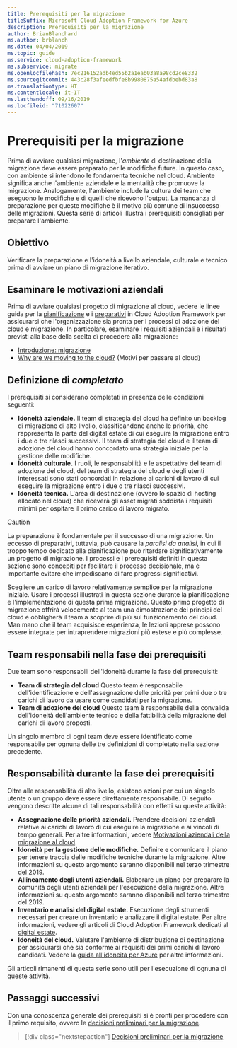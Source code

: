 ```yaml
---
title: Prerequisiti per la migrazione
titleSuffix: Microsoft Cloud Adoption Framework for Azure
description: Prerequisiti per la migrazione
author: BrianBlanchard
ms.author: brblanch
ms.date: 04/04/2019
ms.topic: guide
ms.service: cloud-adoption-framework
ms.subservice: migrate
ms.openlocfilehash: 7ec216152adb4ed55b2a1eab03a8a98cd2ce8332
ms.sourcegitcommit: 443c28f3afeedfbfe8b9980875a54afdbebd83a8
ms.translationtype: HT
ms.contentlocale: it-IT
ms.lasthandoff: 09/16/2019
ms.locfileid: "71022607"
---
```

# <a name="prerequisites-for-migration"></a>Prerequisiti per la migrazione

Prima di avviare qualsiasi migrazione, l'_ambiente_ di destinazione della migrazione deve essere preparato per le modifiche future. In questo caso, con ambiente si intendono le fondamenta tecniche nel cloud. Ambiente significa anche l'ambiente aziendale e la mentalità che promuove la migrazione. Analogamente, l'ambiente include la cultura dei team che eseguono le modifiche e di quelli che ricevono l'output. La mancanza di preparazione per queste modifiche è il motivo più comune di insuccesso delle migrazioni. Questa serie di articoli illustra i prerequisiti consigliati per preparare l'ambiente.

## <a name="objective"></a>Obiettivo

Verificare la preparazione e l'idoneità a livello aziendale, culturale e tecnico prima di avviare un piano di migrazione iterativo.

## <a name="review-business-drivers"></a>Esaminare le motivazioni aziendali

Prima di avviare qualsiasi progetto di migrazione al cloud, vedere le linee guida per la [pianificazione](../../../strategy/index.md) e i [preparativi](../../../ready/index.md) in Cloud Adoption Framework per assicurarsi che l'organizzazione sia pronta per i processi di adozione del cloud e migrazione. In particolare, esaminare i requisiti aziendali e i risultati previsti alla base della scelta di procedere alla migrazione:

- [Introduzione: migrazione](../../../getting-started/migrate.md)
- [Why are we moving to the cloud?](../../../strategy/motivations.md) (Motivi per passare al cloud)

## <a name="definition-of-done"></a>Definizione di *completato*

I prerequisiti si considerano completati in presenza delle condizioni seguenti:

- **Idoneità aziendale.** Il team di strategia del cloud ha definito un backlog di migrazione di alto livello, classificandone anche le priorità, che rappresenta la parte del digital estate di cui eseguire la migrazione entro i due o tre rilasci successivi. Il team di strategia del cloud e il team di adozione del cloud hanno concordato una strategia iniziale per la gestione delle modifiche.
- **Idoneità culturale.** I ruoli, le responsabilità e le aspettative del team di adozione del cloud, del team di strategia del cloud e degli utenti interessati sono stati concordati in relazione ai carichi di lavoro di cui eseguire la migrazione entro i due o tre rilasci successivi.
- **Idoneità tecnica.** L'area di destinazione (ovvero lo spazio di hosting allocato nel cloud) che riceverà gli asset migrati soddisfa i requisiti minimi per ospitare il primo carico di lavoro migrato.

> [!CAUTION]
> La preparazione è fondamentale per il successo di una migrazione. Un eccesso di preparativi, tuttavia, può causare la *paralisi da analisi*, in cui il troppo tempo dedicato alla pianificazione può ritardare significativamente un progetto di migrazione. I processi e i prerequisiti definiti in questa sezione sono concepiti per facilitare il processo decisionale, ma è importante evitare che impediscano di fare progressi significativi.
>
> Scegliere un carico di lavoro relativamente semplice per la migrazione iniziale. Usare i processi illustrati in questa sezione durante la pianificazione e l'implementazione di questa prima migrazione. Questo primo progetto di migrazione offrirà velocemente al team una dimostrazione dei principi del cloud e obbligherà il team a scoprire di più sul funzionamento del cloud. Man mano che il team acquisisce esperienza, le lezioni apprese possono essere integrate per intraprendere migrazioni più estese e più complesse.

## <a name="accountability-during-prerequisites"></a>Team responsabili nella fase dei prerequisiti

Due team sono responsabili dell'idoneità durante la fase dei prerequisiti:

- **Team di strategia del cloud** Questo team è responsabile dell'identificazione e dell'assegnazione delle priorità per primi due o tre carichi di lavoro da usare come candidati per la migrazione.
- **Team di adozione del cloud** Questo team è responsabile della convalida dell'idoneità dell'ambiente tecnico e della fattibilità della migrazione dei carichi di lavoro proposti.

Un singolo membro di ogni team deve essere identificato come responsabile per ognuna delle tre definizioni di completato nella sezione precedente.

## <a name="responsibilities-during-prerequisites"></a>Responsabilità durante la fase dei prerequisiti

Oltre alle responsabilità di alto livello, esistono azioni per cui un singolo utente o un gruppo deve essere direttamente responsabile. Di seguito vengono descritte alcune di tali responsabilità con effetti su queste attività:

- **Assegnazione delle priorità aziendali.** Prendere decisioni aziendali relative ai carichi di lavoro di cui eseguire la migrazione e ai vincoli di tempo generali. Per altre informazioni, vedere [Motivazioni aziendali della migrazione al cloud](../../../strategy/motivations.md).
- **Idoneità per la gestione delle modifiche.** Definire e comunicare il piano per tenere traccia delle modifiche tecniche durante la migrazione. Altre informazioni su questo argomento saranno disponibili nel terzo trimestre del 2019.
- **Allineamento degli utenti aziendali.** Elaborare un piano per preparare la comunità degli utenti aziendali per l'esecuzione della migrazione. Altre informazioni su questo argomento saranno disponibili nel terzo trimestre del 2019.
- **Inventario e analisi del digital estate.** Esecuzione degli strumenti necessari per creare un inventario e analizzare il digital estate. Per altre informazioni, vedere gli articoli di Cloud Adoption Framework dedicati al [digital estate](../../../digital-estate/index.md).
- **Idoneità del cloud.** Valutare l'ambiente di distribuzione di destinazione per assicurarsi che sia conforme ai requisiti dei primi carichi di lavoro candidati. Vedere la [guida all'idoneità per Azure](../../../ready/azure-readiness-guide/index.md) per altre informazioni.

Gli articoli rimanenti di questa serie sono utili per l'esecuzione di ognuna di queste attività.

## <a name="next-steps"></a>Passaggi successivi

Con una conoscenza generale dei prerequisiti si è pronti per procedere con il primo requisito, ovvero le [decisioni preliminari per la migrazione](./decisions.md).

> [!div class="nextstepaction"]
> [Decisioni preliminari per la migrazione](./decisions.md)

